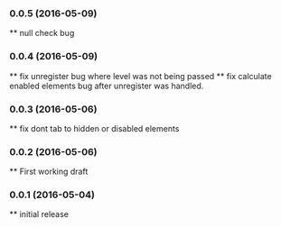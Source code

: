 ### 0.0.5 (2016-05-09)
** null check bug

### 0.0.4 (2016-05-09)
** fix unregister bug where level was not being passed
** fix calculate enabled elements bug after unregister was handled.

### 0.0.3 (2016-05-06)
** fix dont tab to hidden or disabled elements

### 0.0.2 (2016-05-06)
** First working draft

### 0.0.1 (2016-05-04)
** initial release
